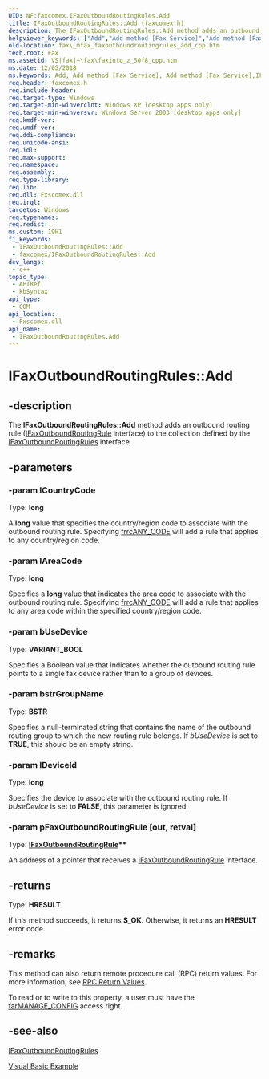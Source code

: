 ```yaml
---
UID: NF:faxcomex.IFaxOutboundRoutingRules.Add
title: IFaxOutboundRoutingRules::Add (faxcomex.h)
description: The IFaxOutboundRoutingRules::Add method adds an outbound routing rule (IFaxOutboundRoutingRule interface) to the collection defined by the IFaxOutboundRoutingRules interface.
helpviewer_keywords: ["Add","Add method [Fax Service]","Add method [Fax Service]","IFaxOutboundRoutingRules interface","IFaxOutboundRoutingRules interface [Fax Service]","Add method","IFaxOutboundRoutingRules.Add","IFaxOutboundRoutingRules::Add","_mfax_faxoutboundroutingrules.add_cpp","fax._mfax_faxoutboundroutingrules_add_cpp","faxcomex/IFaxOutboundRoutingRules::Add"]
old-location: fax\_mfax_faxoutboundroutingrules_add_cpp.htm
tech.root: Fax
ms.assetid: VS|fax|~\fax\faxinto_z_50f8_cpp.htm
ms.date: 12/05/2018
ms.keywords: Add, Add method [Fax Service], Add method [Fax Service],IFaxOutboundRoutingRules interface, IFaxOutboundRoutingRules interface [Fax Service],Add method, IFaxOutboundRoutingRules.Add, IFaxOutboundRoutingRules::Add, _mfax_faxoutboundroutingrules.add_cpp, fax._mfax_faxoutboundroutingrules_add_cpp, faxcomex/IFaxOutboundRoutingRules::Add
req.header: faxcomex.h
req.include-header: 
req.target-type: Windows
req.target-min-winverclnt: Windows XP [desktop apps only]
req.target-min-winversvr: Windows Server 2003 [desktop apps only]
req.kmdf-ver: 
req.umdf-ver: 
req.ddi-compliance: 
req.unicode-ansi: 
req.idl: 
req.max-support: 
req.namespace: 
req.assembly: 
req.type-library: 
req.lib: 
req.dll: Fxscomex.dll
req.irql: 
targetos: Windows
req.typenames: 
req.redist: 
ms.custom: 19H1
f1_keywords:
 - IFaxOutboundRoutingRules::Add
 - faxcomex/IFaxOutboundRoutingRules::Add
dev_langs:
 - c++
topic_type:
 - APIRef
 - kbSyntax
api_type:
 - COM
api_location:
 - Fxscomex.dll
api_name:
 - IFaxOutboundRoutingRules.Add
---
```


# IFaxOutboundRoutingRules::Add


## -description

The <b>IFaxOutboundRoutingRules::Add</b> method adds an outbound routing rule (<a href="https://docs.microsoft.com/previous-versions/windows/desktop/api/faxcomex/nn-faxcomex-ifaxoutboundroutingrule">IFaxOutboundRoutingRule</a> interface) to the collection defined by the <a href="https://docs.microsoft.com/previous-versions/windows/desktop/api/faxcomex/nn-faxcomex-ifaxoutboundroutingrules">IFaxOutboundRoutingRules</a> interface.

## -parameters

### -param lCountryCode

Type: <b>long</b>

A <b>long</b> value that specifies the country/region code to associate with the outbound routing rule. Specifying <a href="https://docs.microsoft.com/previous-versions/windows/desktop/api/faxcomex/ne-faxcomex-fax_routing_rule_code_enum">frrcANY_CODE</a> will add a rule that applies to any country/region code.

### -param lAreaCode

Type: <b>long</b>

Specifies a <b>long</b> value that indicates the area code to associate with the outbound routing rule. Specifying <a href="https://docs.microsoft.com/previous-versions/windows/desktop/api/faxcomex/ne-faxcomex-fax_routing_rule_code_enum">frrcANY_CODE</a> will add a rule that applies to any area code within the specified country/region code.

### -param bUseDevice

Type: <b>VARIANT_BOOL</b>

Specifies a Boolean value that indicates whether the outbound routing rule points to a single fax device rather than to a group of devices.

### -param bstrGroupName

Type: <b>BSTR</b>

Specifies a null-terminated string that contains the name of the outbound routing group to which the new routing rule belongs. If <i>bUseDevice</i> is set to <b>TRUE</b>, this should be an empty string.

### -param lDeviceId

Type: <b>long</b>

Specifies the device to associate with the outbound routing rule. If <i>bUseDevice</i> is set to <b>FALSE</b>, this parameter is ignored.

### -param pFaxOutboundRoutingRule [out, retval]

Type: <b><a href="https://docs.microsoft.com/previous-versions/windows/desktop/api/faxcomex/nn-faxcomex-ifaxoutboundroutingrule">IFaxOutboundRoutingRule</a>**</b>

An address of a pointer that receives a <a href="https://docs.microsoft.com/previous-versions/windows/desktop/api/faxcomex/nn-faxcomex-ifaxoutboundroutingrule">IFaxOutboundRoutingRule</a> interface.

## -returns

Type: <b>HRESULT</b>

If this method succeeds, it returns <b xmlns:loc="http://microsoft.com/wdcml/l10n">S_OK</b>. Otherwise, it returns an <b xmlns:loc="http://microsoft.com/wdcml/l10n">HRESULT</b> error code.

## -remarks

This method can also return remote procedure call (RPC) return values. For more information, see <a href="https://docs.microsoft.com/windows/desktop/Rpc/rpc-return-values">RPC Return Values</a>.

To read or to write to this property, a user must have the <a href="https://docs.microsoft.com/previous-versions/windows/desktop/api/faxcomex/ne-faxcomex-fax_access_rights_enum">farMANAGE_CONFIG</a> access right.

## -see-also

<a href="https://docs.microsoft.com/previous-versions/windows/desktop/api/faxcomex/nn-faxcomex-ifaxoutboundroutingrules">IFaxOutboundRoutingRules</a>



<a href="https://docs.microsoft.com/previous-versions/windows/desktop/fax/-mfax-creating-and-managing-outbound-routing-rules">Visual Basic Example</a>

